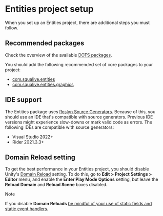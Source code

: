 # Entities project setup

When you set up an Entities project, there are additional steps you must follow.

## Recommended packages

Check the overview of the available [DOTS packages](https://unity.com/dots/packages).

You should add the following recommended set of core packages to your project:

* [com.squalive.entities](https://docs.unity3d.com/Packages/com.squalive.entities@latest)
* [com.squalive.entities.graphics](https://docs.unity3d.com/Packages/com.squalive.entities.graphics@latest)

## IDE support
The Entities package uses [Roslyn Source Generators](https://docs.microsoft.com/en-us/dotnet/csharp/roslyn-sdk/source-generators-overview). Because of this, you should use an IDE that's compatible with source generators. Previous IDE versions might experience slow-downs or mark valid code as errors. The following IDEs are compatible with source generators:

* Visual Studio 2022+
* Rider 2021.3.3+

## Domain Reload setting

To get the best performance in your Entities project, you should disable Unity's [Domain Reload](https://docs.unity3d.com/Manual/ConfigurableEnterPlayMode.html) setting. To do this, go to **Edit &gt; Project Settings &gt; Editor** menu, and enable the **Enter Play Mode Options** setting, but leave the **Reload Domain** and **Reload Scene** boxes disabled.

> [!NOTE]
> If you disable **Domain Reloads** [be mindful of your use of static fields and static event handlers](https://docs.unity3d.com/Manual/DomainReloading.html).

